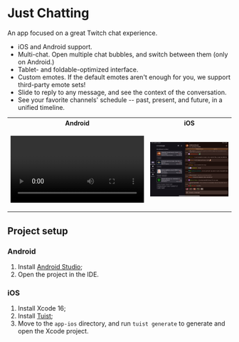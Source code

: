 # Just Chatting

An app focused on a great Twitch chat experience.

- iOS and Android support.
- Multi-chat. Open multiple chat bubbles, and switch between them (only on Android.)
- Tablet- and foldable-optimized interface.
- Custom emotes. If the default emotes aren't enough for you, we support third-party emote sets!
- Slide to reply to any message, and see the context of the conversation.
- See your favorite channels' schedule -- past, present, and future, in a unified timeline.

<table>
<tr>
<th>Android</th>
<th>iOS</th>
</tr>
<tr>
<td>

![](./assets/screenshots/android/chat-recording.mp4)

</td>
<td>

![](./assets/screenshots/ios/ipad-static.png)

</td>
</tr>
</table>

## Project setup

### Android

1. Install [Android Studio](https://developer.android.com/studio/install);
2. Open the project in the IDE.

### iOS

1. Install Xcode 16;
2. Install [Tuist](https://docs.tuist.io/guides/quick-start/install-tuist);
3. Move to the `app-ios` directory, and run `tuist generate` to generate and open the Xcode project.
